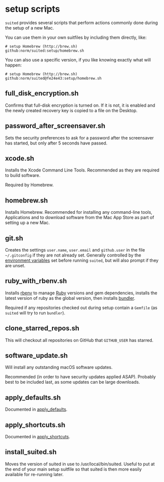 setup scripts
=============

`suited` provides several scripts that perform actions commonly done
during the setup of a new Mac.

You can use them in your own suitfiles by including them directly, like:

    # setup Homebrew (http://brew.sh)
    github:norm/suited:setup/homebrew.sh

You can also use a specific version, if you like knowing exactly what will
happen:

    # setup Homebrew (http://brew.sh)
    github:norm/suited@fe24e43:setup/homebrew.sh



## full_disk_encryption.sh

Confirms that full-disk encryption is turned on. If it is not, it is enabled
and the newly created recovery key is copied to a file on the Desktop.


## password_after_screensaver.sh

Sets the security preferences to ask for a password after the screensaver
has started, but only after 5 seconds have passed.


## xcode.sh

Installs the Xcode Command Line Tools. Recommended as they are required to
build software.

Required by Homebrew.


## homebrew.sh

Installs Homebrew. Recommended for installing any command-line tools,
Applications and to download software from the Mac App Store as part of
setting up a new Mac.


## git.sh

Creates the settings `user.name`, `user.email` and `github.user` in the file
`~/.gitconfig` if they are not already set. Generally controlled by the
[environment variables][env] set before running `suited`, but will also prompt
if they are unset.

[env]: documentation/usage.markdown#environment-variables


## ruby_with_rbenv.sh

Installs [rbenv][rbenv] to manage [Ruby][ruby] versions and gem dependencies,
installs the latest version of ruby as the global version, then installs
[bundler][bundler].

Required if any repositories checked out during setup contain a `Gemfile`
(as `suited` will try to run `bundler`).

[rbenv]: https://github.com/rbenv/rbenv
[ruby]: https://www.ruby-lang.org/en/
[bundler]: http://bundler.io


## clone_starred_repos.sh

This will checkout all repositories on GitHub that `GITHUB_USER` has
starred.


## software_update.sh

Will install any outstanding macOS software updates.

Recommended (in order to have security updates applied ASAP). Probably best to
be included last, as some updates can be large downloads.


## apply_defaults.sh

Documented in [apply_defaults](apply_defaults.markdown).


## apply_shortcuts.sh

Documented in [apply_shortcuts](apply_shortcuts.markdown).


## install_suited.sh

Moves the version of suited in use to /usr/local/bin/suited. Useful to put
at the end of your main setup suitfile so that suited is then more easily
available for re-running later.
